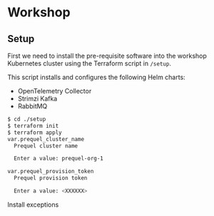 # Workshop

## Setup

First we need to install the pre-requisite software into the workshop Kubernetes cluster using the Terraform script in `/setup`.

This script installs and configures the following Helm charts:

* OpenTelemetry Collector
* Strimzi Kafka
* RabbitMQ

```bash
$ cd ./setup
$ terraform init
$ terraform apply
var.prequel_cluster_name
  Prequel cluster name

  Enter a value: prequel-org-1

var.prequel_provision_token
  Prequel provision token

  Enter a value: <XXXXXX>
```


Install exceptions
